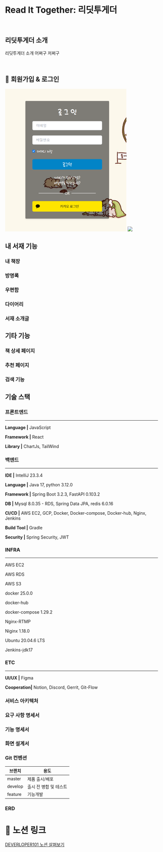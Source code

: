 # Read It Together: 리딧투게더

<br/>

## 리딧투게더 소개

리딧투게더 소개 어쩌구 저쩌구

<br/>

## 📝 회원가입 & 로그인
<img src="/assets/로그인.PNG" width="400">  <img src="/assets/image/login_page.jpg" width="400">
## 내 서재 기능

### 내 책장

### 방명록

### 우편함

### 다이어리

### 서재 소개글

## 기타 기능

### 책 상세 페이지

### 추천 페이지

### 검색 기능

## 기술 스택

### 프론트엔드

---

**Language |** JavaScript

**Framework |** React

**Library |** ChartJs, TailWind

### 백엔드

---

**IDE |** IntelliJ 23.3.4

**Language |** Java 17, python 3.12.0

**Framework |** Spring Boot 3.2.3, FastAPI 0.103.2

**DB |** Mysql 8.0.35 - RDS, Spring Data JPA, redis 6.0.16

**CI/CD |** AWS EC2, GCP, Docker, Docker-compose, Docker-hub, Nginx, Jenkins

**Build Tool |** Gradle

**Security |** Spring Security, JWT


### INFRA

---

AWS EC2

AWS RDS

AWS S3

docker 25.0.0

docker-hub

docker-compose 1.29.2

Nginx-RTMP

Niginx 1.18.0

Ubuntu 20.04.6 LTS

Jenkins-jdk17

### ETC

---

**UI/UX |** Figma

**Cooperation|** Notion, Discord, Gerrit, Git-Flow


### 서비스 아키텍처

### 요구 사항 명세서

### 기능 명세서

### 화면 설계서


### Git 컨벤션

| 브랜치  | 용도 |
| --- | --- |
| master | 제품 출시/배포 |
| develop | 출시 전 병합 및 테스트 |
| feature | 기능개발 |

### ERD

# :rocket: 노션 링크
[DEVERLOPER101 노션 살펴보기](https://www.notion.so/21e6b0e4119c45ce9747987867685187)
